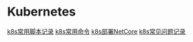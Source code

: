 # Kubernetes

[k8s常用脚本记录](./k8s-yamls.md)
[k8s常用命令](./k8s-cmd.md)
[k8s部署NetCore](./k8s-netcore.md)
[k8s常见问题记录](./k8s-problem.md)